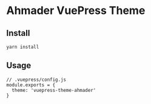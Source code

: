 # Ahmader VuePress Theme

## Install
```
yarn install
```

## Usage
```
// .vuepress/config.js
module.exports = {
  theme: 'vuepress-theme-ahmader'
}
```
